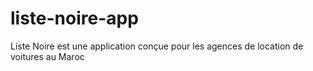 # liste-noire-app
Liste Noire est une application conçue pour les agences de location de voitures au Maroc

